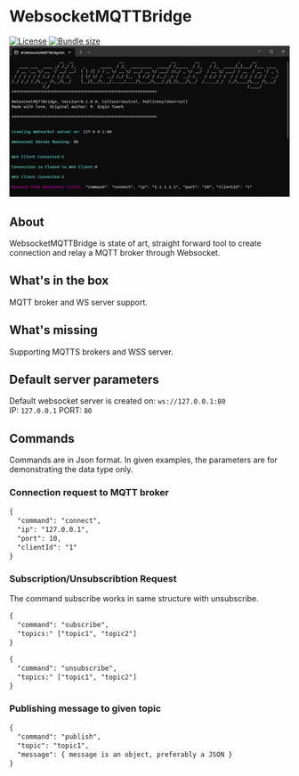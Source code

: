 # WebsocketMQTTBridge
[![License][license-src]][license-href]
[![Bundle size][bundlephobia-src]][bundlephobia-href]
![screenshot of runtime console](https://github.com/RecursiveVoid/gifs/blob/main/websocketMQTTBridge/terminal_screenshot.png?raw=true)

## About
WebsocketMQTTBridge is state of art, straight forward tool to create connection and relay a MQTT broker through Websocket.  

## What's in the box
MQTT broker and WS server support.

## What's missing
Supporting MQTTS brokers and WSS server. 

## Default server parameters
Default websocket server is created on: ```ws://127.0.0.1:80```  
IP: ``` 127.0.0.1 ```
PORT:  ```80```

## Commands
Commands are in Json format.
In given examples, the parameters are for demonstrating the data type only.
### Connection request to MQTT broker
```
{
  "command": "connect",
  "ip": "127.0.0.1",
  "port": 10,
  "clientId": "1"
}
```
### Subscription/Unsubscribtion Request 
The command subscribe works in same structure with unsubscribe.
```
{
  "command": "subscribe", 
  "topics:" ["topic1", "topic2"]
}
```
```
{
  "command": "unsubscribe", 
  "topics:" ["topic1", "topic2"]
}
```
### Publishing message to given topic
```
{
  "command": "publish",
  "topic": "topic1",
  "message": { message is an object, preferably a JSON }
}
```
[license-src]: https://badgen.net/github/license/amio/badgen
[license-href]: LICENSE.md
[bundlephobia-src]: https://badgen.net/bundlephobia/minzip/badgen
[bundlephobia-href]: https://bundlephobia.com/result?p=badgen
